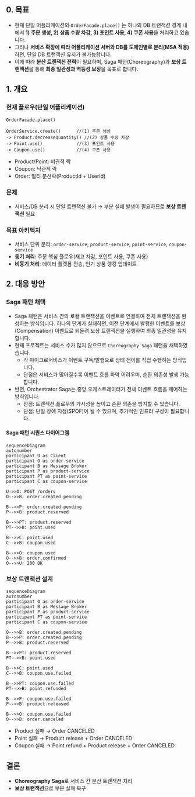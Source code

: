 ## 0. 목표
- 현재 단일 어플리케이션의 `OrderFacade.place()` 는 하나의 DB 트랜잭션 경계 내에서 **1) 주문 생성, 2) 상품 수량 차감, 3) 포인트 사용, 4) 쿠폰 사용**을 처리하고 있습니다.
- 그러나 **서비스 확장에 따라 어플리케이션 서버와 DB를 도메인별로 분리(MSA 적용)** 하면, 단일 DB 트랜잭션 유지가 불가능합니다.
- 이에 따라 **분산 트랜잭션 전략**이 필요하며, Saga 패턴(Choreography)과 **보상 트랜잭션**을 통해 **최종 일관성과 멱등성 보장**을 목표로 합니다.

## 1. 개요
### 현재 플로우(단일 어플리케이션)
```
OrderFacade.place()

OrderService.create()      //(1) 주문 생성
-> Product.decreaseQuantity() //(2) 상품 수량 차감
-> Point.use()             //(3) 포인트 사용
-> Coupon.use()            //(4) 쿠폰 사용
```
- Product/Point: 비관적 락
- Coupon: 낙관적 락
- Order: 멀티 분산락(ProductId + UserId)

### 문제
- 서비스/DB 분리 시 단일 트랜잭션 불가 → 부분 실패 발생이 필요하므로 **보상 트랜잭션** 필요

### 목표 아키텍처
- 서비스 단위 분리: `order-service`, `product-service`, `point-service`, `coupon-service`
- **동기 처리**: 주문 핵심 플로우(재고 차감, 포인트 사용, 쿠폰 사용)
- **비동기 처리**: 데이터 플랫폼 전송, 인기 상품 랭킹 업데이트

## 2. 대응 방안
### Saga 패턴 채택
- Saga 패턴은 서비스 간의 로컬 트랜잭션을 이벤트로 연결하여 전체 트랜잭션을 완성하는 방식입니다.
하나의 단계가 실패하면, 이전 단계에서 발행한 이벤트를 보상(Compensation) 이벤트로 되돌려 보상 트랜잭션을 실행하여 최종 일관성을 유지합니다.
- 현재 프로젝트는 서비스 수가 많지 않으므로 `Choreography Saga` 패턴을 채택하였습니다.
  - 각 마이크로서비스가 이벤트 구독/발행으로 상태 전이를 직접 수행하는 방식입니다.
  - 단점은 서비스가 많아질수록 이벤트 흐름 파악 어려우며, 순환 의존성 발생 가능합니다.
- 반면, Orchestrator Saga는 중앙 오케스트레이터가 전체 이벤트 흐름을 제어하는 방식입니다.
  - 장점: 트랜잭션 플로우의 가시성을 높이고 순환 의존을 방지할 수 있습니다.
  - 단점: 단일 장애 지점(SPOF)이 될 수 있으며, 추가적인 인프라 구성이 필요합니다.

#### Saga 패턴 시퀀스 다이어그램
```mermaid
sequenceDiagram
autonumber
participant U as Client
participant O as order-service
participant B as Message Broker
participant P as product-service
participant PT as point-service
participant C as coupon-service

U->>O: POST /orders
O-->>B: order.created.pending

B-->>P: order.created.pending
P-->>B: product.reserved

B-->>PT: product.reserved
PT-->>B: point.used

B-->>C: point.used
C-->>B: coupon.used

B-->>O: coupon.used
O-->>B: order.confirmed
O-->>U: 200 OK
```

### 보상 트랜잭션 설계
```mermaid
sequenceDiagram
autonumber
participant O as order-service
participant B as Message Broker
participant P as product-service
participant PT as point-service
participant C as coupon-service

O-->>B: order.created.pending
B-->>P: order.created.pending
P-->>B: product.reserved

B-->>PT: product.reserved
PT-->>B: point.used

B-->>C: point.used
C-->>B: coupon.use.failed

B-->>PT: coupon.use.failed
PT-->>B: point.refunded

B-->>P: coupon.use.failed
P-->>B: product.released

B-->>O: coupon.use.failed
O-->>B: order.canceled
```
- Product 실패 → Order CANCELED
- Point 실패 → Product release + Order CANCELED
- Coupon 실패 → Point refund + Product release + Order CANCELED


## 결론
- **Choreography Saga**로 서비스 간 분산 트랜잭션 처리
- **보상 트랜잭션**으로 부분 실패 복구